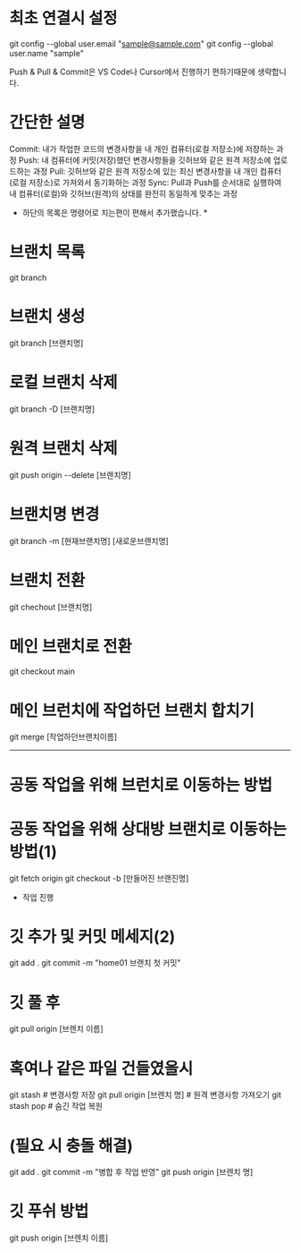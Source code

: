 # 최초 연결시 설정
git config --global user.email "sample@sample.com"
git config --global user.name "sample"

Push & Pull & Commit은 VS Code나 Cursor에서 진행하기 편하기때문에 생략합니다.

# 간단한 설명
Commit: 내가 작업한 코드의 변경사항을 내 개인 컴퓨터(로컬 저장소)에 저장하는 과정
Push: 내 컴퓨터에 커밋(저장)했던 변경사항들을 깃허브와 같은 원격 저장소에 업로드하는 과정
Pull: 깃허브와 같은 원격 저장소에 있는 최신 변경사항을 내 개인 컴퓨터(로컬 저장소)로 가져와서 동기화하는 과정
Sync: Pull과 Push를 순서대로 실행하여 내 컴퓨터(로컬)와 깃허브(원격)의 상태를 완전히 동일하게 맞추는 과정

* 하단의 목록은 명령어로 치는편이 편해서 추가했습니다. *

# 브랜치 목록
git branch

# 브랜치 생성
git branch [브랜치명]

# 로컬 브랜치 삭제
git branch -D [브랜치명]

# 원격 브랜치 삭제
git push origin --delete [브랜치명]

# 브랜치명 변경
git branch -m [현재브랜치명] [새로운브랜치명]

# 브랜치 전환
git chechout [브랜치명]

# 메인 브랜치로 전환
git checkout main

# 메인 브런치에 작업하던 브랜치 합치기
git merge [작업하던브랜치이름]


---------------------------------
# 공동 작업을 위해 브런치로 이동하는 방법

# 공동 작업을 위해 상대방 브랜치로 이동하는 방법(1)
git fetch origin
git checkout -b [만들어진 브랜진명]

- 작업 진행

# 깃 추가 및 커밋 메세지(2)
git add .
git commit -m "home01 브랜치 첫 커밋" 

# 깃 풀 후
git pull origin [브렌치 이름]

# 혹여나 같은 파일 건들였을시
git stash  # 변경사항 저장
git pull origin [브렌치 명]  # 원격 변경사항 가져오기
git stash pop               # 숨긴 작업 복원
# (필요 시 충돌 해결)
git add .
git commit -m "병합 후 작업 반영"
git push origin [브렌치 명]



# 깃 푸쉬 방법
git push origin [브렌치 이름]


